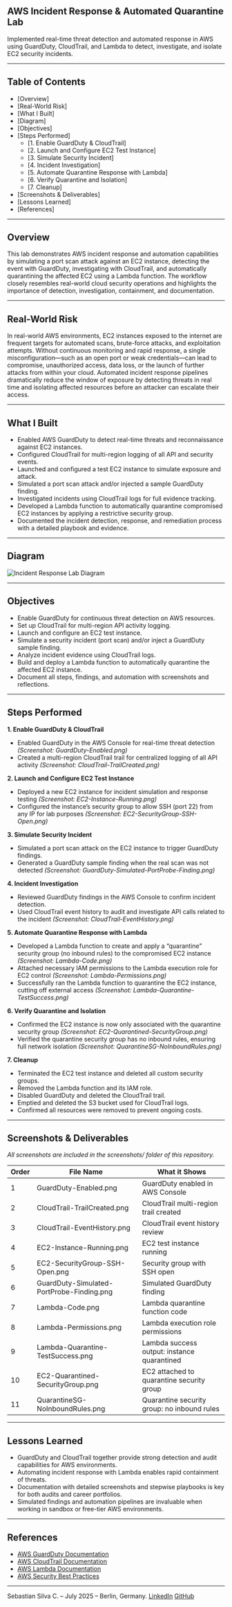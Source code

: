 ## AWS Incident Response & Automated Quarantine Lab

Implemented real-time threat detection and automated response in AWS using GuardDuty, CloudTrail, and Lambda to detect, investigate, and isolate EC2 security incidents.

---

## Table of Contents

- [Overview]
- [Real-World Risk]
- [What I Built]
- [Diagram]
- [Objectives]
- [Steps Performed]
  - [1. Enable GuardDuty & CloudTrail]
  - [2. Launch and Configure EC2 Test Instance]
  - [3. Simulate Security Incident]
  - [4. Incident Investigation]
  - [5. Automate Quarantine Response with Lambda]
  - [6. Verify Quarantine and Isolation]
  - [7. Cleanup]
- [Screenshots & Deliverables]
- [Lessons Learned]
- [References]

--- 

## Overview

This lab demonstrates AWS incident response and automation capabilities by simulating a port scan attack against an EC2 instance, detecting the event with GuardDuty, investigating with CloudTrail, and automatically quarantining the affected EC2 using a Lambda function. The workflow closely resembles real-world cloud security operations and highlights the importance of detection, investigation, containment, and documentation.

---

## Real-World Risk

In real-world AWS environments, EC2 instances exposed to the internet are frequent targets for automated scans, brute-force attacks, and exploitation attempts. Without continuous monitoring and rapid response, a single misconfiguration—such as an open port or weak credentials—can lead to compromise, unauthorized access, data loss, or the launch of further attacks from within your cloud. Automated incident response pipelines dramatically reduce the window of exposure by detecting threats in real time and isolating affected resources before an attacker can escalate their access.

---

## What I Built

- Enabled AWS GuardDuty to detect real-time threats and reconnaissance against EC2 instances.
- Configured CloudTrail for multi-region logging of all API and security events.
- Launched and configured a test EC2 instance to simulate exposure and attack.
- Simulated a port scan attack and/or injected a sample GuardDuty finding.
- Investigated incidents using CloudTrail logs for full evidence tracking.
- Developed a Lambda function to automatically quarantine compromised EC2 instances by applying a restrictive security group.
- Documented the incident detection, response, and remediation process with a detailed playbook and evidence.

---

## Diagram

![Incident Response Lab Diagram](diagram.png)

---

## Objectives

- Enable GuardDuty for continuous threat detection on AWS resources.
- Set up CloudTrail for multi-region API activity logging.
- Launch and configure an EC2 test instance.
- Simulate a security incident (port scan) and/or inject a GuardDuty sample finding.
- Analyze incident evidence using CloudTrail logs.
- Build and deploy a Lambda function to automatically quarantine the affected EC2 instance.
- Document all steps, findings, and automation with screenshots and reflections.

---

## Steps Performed

**1. Enable GuardDuty & CloudTrail**
- Enabled GuardDuty in the AWS Console for real-time threat detection *(Screenshot: GuardDuty-Enabled.png)*
- Created a multi-region CloudTrail trail for centralized logging of all API activity *(Screenshot: CloudTrail-TrailCreated.png)*

**2. Launch and Configure EC2 Test Instance**
- Deployed a new EC2 instance for incident simulation and response testing *(Screenshot: EC2-Instance-Running.png)*
- Configured the instance’s security group to allow SSH (port 22) from any IP for lab purposes *(Screenshot: EC2-SecurityGroup-SSH-Open.png)*

**3. Simulate Security Incident**
   - Simulated a port scan attack on the EC2 instance to trigger GuardDuty findings.
   - Generated a GuardDuty sample finding when the real scan was not detected *(Screenshot: GuardDuty-Simulated-PortProbe-Finding.png)*

**4. Incident Investigation**
   - Reviewed GuardDuty findings in the AWS Console to confirm incident detection.
   - Used CloudTrail event history to audit and investigate API calls related to the incident *(Screenshot: CloudTrail-EventHistory.png)*

**5. Automate Quarantine Response with Lambda**
   - Developed a Lambda function to create and apply a “quarantine” security group (no inbound rules) to the compromised EC2 instance *(Screenshot: Lambda-Code.png)*
   - Attached necessary IAM permissions to the Lambda execution role for EC2 control *(Screenshot: Lambda-Permissions.png)*
   - Successfully ran the Lambda function to quarantine the EC2 instance, cutting off external access *(Screenshot: Lambda-Quarantine-TestSuccess.png)*

**6. Verify Quarantine and Isolation**
   - Confirmed the EC2 instance is now only associated with the quarantine security group *(Screenshot: EC2-Quarantined-SecurityGroup.png)*
   - Verified the quarantine security group has no inbound rules, ensuring full network isolation *(Screenshot: QuarantineSG-NoInboundRules.png)*

**7. Cleanup**
   - Terminated the EC2 test instance and deleted all custom security groups.
   - Removed the Lambda function and its IAM role.
   - Disabled GuardDuty and deleted the CloudTrail trail.
   - Emptied and deleted the S3 bucket used for CloudTrail logs.
   - Confirmed all resources were removed to prevent ongoing costs.
   
---

## Screenshots & Deliverables

*All screenshots are included in the screenshots/ folder of this repository.*

| Order | File Name                                 | What it Shows                                        |
|-------|-------------------------------------------|------------------------------------------------------|
| 1     | GuardDuty-Enabled.png                     | GuardDuty enabled in AWS Console                     |
| 2     | CloudTrail-TrailCreated.png               | CloudTrail multi-region trail created                |
| 3     | CloudTrail-EventHistory.png               | CloudTrail event history review                      |
| 4     | EC2-Instance-Running.png                  | EC2 test instance running                            |
| 5     | EC2-SecurityGroup-SSH-Open.png            | Security group with SSH open                         |
| 6     | GuardDuty-Simulated-PortProbe-Finding.png | Simulated GuardDuty finding                          |
| 7     | Lambda-Code.png                           | Lambda quarantine function code                      |
| 8     | Lambda-Permissions.png                    | Lambda execution role permissions                    |
| 9     | Lambda-Quarantine-TestSuccess.png         | Lambda success output: instance quarantined          |
| 10    | EC2-Quarantined-SecurityGroup.png         | EC2 attached to quarantine security group            |
| 11    | QuarantineSG-NoInboundRules.png           | Quarantine security group: no inbound rules          |

---

## Lessons Learned

- GuardDuty and CloudTrail together provide strong detection and audit capabilities for AWS environments.
- Automating incident response with Lambda enables rapid containment of threats.
- Documentation with detailed screenshots and stepwise playbooks is key for both audits and career portfolios.
- Simulated findings and automation pipelines are invaluable when working in sandbox or free-tier AWS environments.

---

## References

- [AWS GuardDuty Documentation](https://docs.aws.amazon.com/guardduty/latest/ug/what-is-guardduty.html)
- [AWS CloudTrail Documentation](https://docs.aws.amazon.com/awscloudtrail/latest/userguide/cloudtrail-user-guide.html)
- [AWS Lambda Documentation](https://docs.aws.amazon.com/lambda/latest/dg/welcome.html)
- [AWS Security Best Practices](https://docs.aws.amazon.com/securityhub/latest/userguide/securityhub-controls-reference.html)

---

Sebastian Silva C. – July 2025 – Berlin, Germany.
[LinkedIn](https://www.linkedin.com/in/sebastiansilc/)
[GitHub](https://github.com/SebaSilC)
